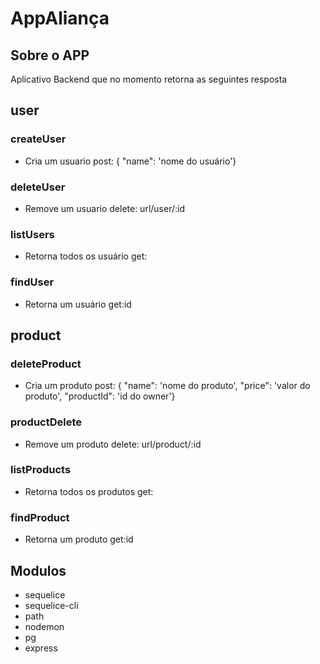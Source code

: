 # AppAliança

## Sobre o APP

Aplicativo Backend que no momento retorna as seguintes resposta

## user 

### createUser
- Cria um usuario post: { "name": 'nome do usuário'}

### deleteUser
- Remove um usuario delete: url/user/:id

### listUsers 
- Retorna todos os usuário get: 

### findUser

- Retorna um usuário get:id

## product

### deleteProduct
- Cria um produto post: { "name": 'nome do produto', "price": 'valor do produto', "productId": 'id do owner'}

### productDelete
- Remove um produto delete: url/product/:id

### listProducts 
- Retorna todos os produtos get: 

### findProduct
- Retorna um produto  get:id

## Modulos
- sequelice
- sequelice-cli
- path
- nodemon
- pg
- express


